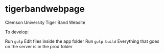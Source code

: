 # tigerbandwebpage

Clemson University Tiger Band Website

To develop: 

  Run `gulp`
  Edit files inside the app folder
  Run `gulp build`
  Everything that goes on the server is in the prod folder
